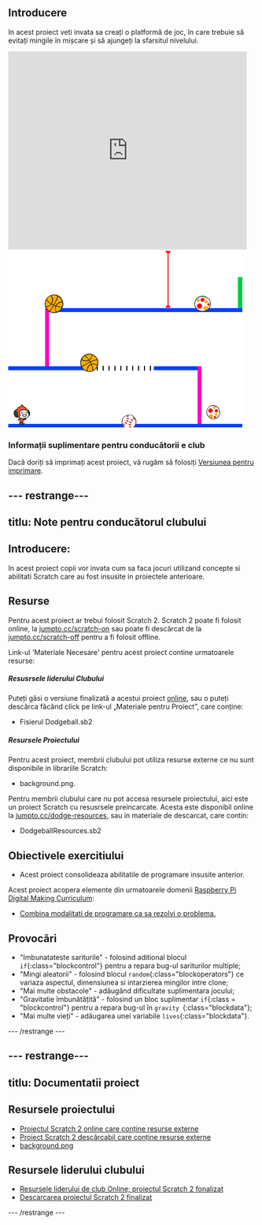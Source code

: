 ## Introducere

In acest proiect veti invata sa creați o platformă de joc, în care trebuie să evitați mingile în mișcare și să ajungeți la sfarsitul nivelului.

<div class="scratch-preview">
  <iframe allowtransparency="true" width="485" height="402" src="https://scratch.mit.edu/projects/embed/39740618/?autostart=false" frameborder="0"></iframe>
  <img src="images/dodge-final.png">
</div>

### Informații suplimentare pentru conducătorii e club

Dacă doriți să imprimați acest proiect, vă rugăm să folosiți [Versiunea pentru imprimare](https://projects.raspberrypi.org/en/projects/dodgeball/print).

## \--- restrange\---

## titlu: Note pentru conducătorul clubului

## Introducere:

In acest proiect copii vor invata cum sa faca jocuri utilizand concepte si abilitati Scratch care au fost insusite in proiectele anterioare.

## Resurse

Pentru acest proiect ar trebui folosit Scratch 2. Scratch 2 poate fi folosit online, la [jumpto.cc/scratch-on](http://jumpto.cc/scratch-on) sau poate fi descărcat de la [jumpto.cc/scratch-off](http://jumpto.cc/scratch-off) pentru a fi folosit offline.

Link-ul 'Materiale Necesare' pentru acest proiect contine urmatoarele resurse:

##### Resusrsele liderului Clubului

Puteți găsi o versiune finalizată a acestui proiect [online](http://scratch.mit.edu/projects/39740618/#editor), sau o puteți descărca făcând click pe link-ul „Materiale pentru Proiect”, care conține:

* Fisierul Dodgeball.sb2

##### Resursele Proiectului

Pentru acest proiect, membrii clubului pot utiliza resurse externe ce nu sunt disponibile in librariile Scratch:

* background.png.

Pentru membrii clubului care nu pot accesa resursele proiectului, aici este un proiect Scratch cu resusrsele preincarcate. Acesta este disponibil online la [jumpto.cc/dodge-resources](http://jumpto.cc/dodge-resources), sau in materiale de descarcat, care contin:

* DodgeballResources.sb2 

## Obiectivele exercitiului

* Acest proiect consolideaza abilitatile de programare insusite anterior.

Acest proiect acopera elemente din urmatoarele domenii [Raspberry Pi Digital Making Curriculum](http://rpf.io/curriculum):

* [Combina modalitati de programare ca sa rezolvi o problema.](https://www.raspberrypi.org/curriculum/programming/builder)

## Provocări

* "Imbunatateste sariturile" - folosind aditional blocul `if`{:class="blockcontrol"} pentru a repara bug-ul sariturilor multiple;
* "Mingi aleatorii" - folosind blocul `random`{:class="blockoperators"} ce variaza aspectul, dimensiunea si intarzierea mingilor intre clone;
* "Mai multe obstacole" - adăugând dificultate suplimentara jocului;
* "Gravitatie îmbunătățită" - folosind un bloc suplimentar `if`{:class = "blockcontrol"} pentru a repara bug-ul în `gravity `{:class="blockdata"};
* "Mai multe vieți" - adăugarea unei variabile `lives`{:class="blockdata"}.

\--- /restrange \---

## \--- restrange\---

## titlu: Documentatii proiect

## Resursele proiectului

* [Proiectul Scratch 2 online care conține resurse externe](http://jumpto.cc/dodge-resources)
* [Proiect Scratch 2 descărcabil care conține resurse externe](resources/DodgeballResources.sb2)
* [background.png](resources/DodgeballResources.sb2)

## Resursele liderului clubului

* [Resursele liderului de club Online; proiectul Scratch 2 fonalizat](http://scratch.mit.edu/projects/39740618/#editor)
* [Descarcarea proiectul Scratch 2 finalizat](resources/Dodgeball.sb2)

\--- /restrange \---